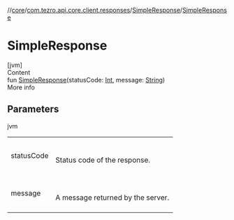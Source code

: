 //[core](../../../index.md)/[com.tezro.api.core.client.responses](../index.md)/[SimpleResponse](index.md)/[SimpleResponse](-simple-response.md)



# SimpleResponse  
[jvm]  
Content  
fun [SimpleResponse](-simple-response.md)(statusCode: [Int](https://kotlinlang.org/api/latest/jvm/stdlib/kotlin/-int/index.html), message: [String](https://kotlinlang.org/api/latest/jvm/stdlib/kotlin/-string/index.html))  
More info  


## Parameters  
  
jvm  
  
| | |
|---|---|
| <a name="com.tezro.api.core.client.responses/SimpleResponse/SimpleResponse/#kotlin.Int#kotlin.String/PointingToDeclaration/"></a>statusCode| <a name="com.tezro.api.core.client.responses/SimpleResponse/SimpleResponse/#kotlin.Int#kotlin.String/PointingToDeclaration/"></a><br><br>Status code of the response.<br><br>|
| <a name="com.tezro.api.core.client.responses/SimpleResponse/SimpleResponse/#kotlin.Int#kotlin.String/PointingToDeclaration/"></a>message| <a name="com.tezro.api.core.client.responses/SimpleResponse/SimpleResponse/#kotlin.Int#kotlin.String/PointingToDeclaration/"></a><br><br>A message returned by the server.<br><br>|
  
  



